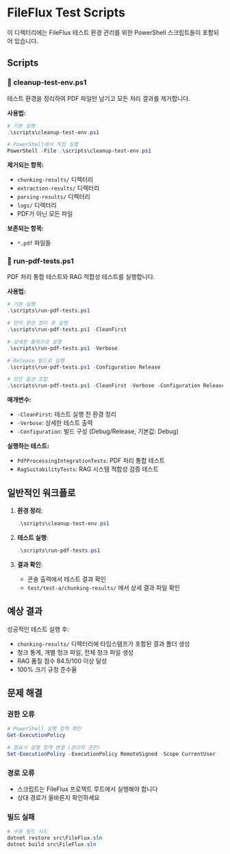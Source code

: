 # FileFlux Test Scripts

이 디렉터리에는 FileFlux 테스트 환경 관리를 위한 PowerShell 스크립트들이 포함되어 있습니다.

## Scripts

### 🧹 cleanup-test-env.ps1
테스트 환경을 정리하여 PDF 파일만 남기고 모든 처리 결과를 제거합니다.

**사용법:**
```powershell
# 기본 실행
.\scripts\cleanup-test-env.ps1

# PowerShell에서 직접 실행
PowerShell -File .\scripts\cleanup-test-env.ps1
```

**제거되는 항목:**
- `chunking-results/` 디렉터리
- `extraction-results/` 디렉터리  
- `parsing-results/` 디렉터리
- `logs/` 디렉터리
- PDF가 아닌 모든 파일

**보존되는 항목:**
- `*.pdf` 파일들

### 🚀 run-pdf-tests.ps1
PDF 처리 통합 테스트와 RAG 적합성 테스트를 실행합니다.

**사용법:**
```powershell
# 기본 실행
.\scripts\run-pdf-tests.ps1

# 먼저 환경 정리 후 실행
.\scripts\run-pdf-tests.ps1 -CleanFirst

# 상세한 출력으로 실행
.\scripts\run-pdf-tests.ps1 -Verbose

# Release 빌드로 실행
.\scripts\run-pdf-tests.ps1 -Configuration Release

# 모든 옵션 조합
.\scripts\run-pdf-tests.ps1 -CleanFirst -Verbose -Configuration Release
```

**매개변수:**
- `-CleanFirst`: 테스트 실행 전 환경 정리
- `-Verbose`: 상세한 테스트 출력
- `-Configuration`: 빌드 구성 (Debug/Release, 기본값: Debug)

**실행하는 테스트:**
- `PdfProcessingIntegrationTests`: PDF 처리 통합 테스트
- `RagSuitabilityTests`: RAG 시스템 적합성 검증 테스트

## 일반적인 워크플로

1. **환경 정리**:
   ```powershell
   .\scripts\cleanup-test-env.ps1
   ```

2. **테스트 실행**:
   ```powershell
   .\scripts\run-pdf-tests.ps1
   ```

3. **결과 확인**:
   - 콘솔 출력에서 테스트 결과 확인
   - `test/test-a/chunking-results/` 에서 상세 결과 파일 확인

## 예상 결과

성공적인 테스트 실행 후:
- `chunking-results/` 디렉터리에 타임스탬프가 포함된 결과 폴더 생성
- 청크 통계, 개별 청크 파일, 전체 청크 파일 생성
- RAG 품질 점수 84.5/100 이상 달성
- 100% 크기 규정 준수율

## 문제 해결

### 권한 오류
```powershell
# PowerShell 실행 정책 확인
Get-ExecutionPolicy

# 필요시 실행 정책 변경 (관리자 권한)
Set-ExecutionPolicy -ExecutionPolicy RemoteSigned -Scope CurrentUser
```

### 경로 오류
- 스크립트는 FileFlux 프로젝트 루트에서 실행해야 합니다
- 상대 경로가 올바른지 확인하세요

### 빌드 실패
```powershell
# 수동 빌드 시도
dotnet restore src\FileFlux.sln
dotnet build src\FileFlux.sln
```